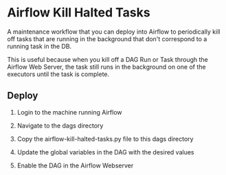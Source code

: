 # Airflow Kill Halted Tasks

A maintenance workflow that you can deploy into Airflow to periodically kill off tasks that are running in the background that don't correspond to a running task in the DB.

This is useful because when you kill off a DAG Run or Task through the Airflow Web Server, the task still runs in the background on one of the executors until the task is complete.

## Deploy

1. Login to the machine running Airflow

2. Navigate to the dags directory

3. Copy the airflow-kill-halted-tasks.py file to this dags directory

4. Update the global variables in the DAG with the desired values

5. Enable the DAG in the Airflow Webserver
